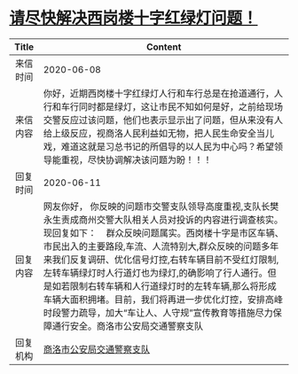 # [请尽快解决西岗楼十字红绿灯问题！](http://www.shangluo.gov.cn/zmhd/ldxxxx.jsp?urltype=leadermail.LeaderMailContentUrl&wbtreeid=1112&leadermailid=6001)

| Title |                                                                                                                                   Content                                                                                                                                    |
|:-----:|------------------------------------------------------------------------------------------------------------------------------------------------------------------------------------------------------------------------------------------------------------------------------|
| 来信时间  | 2020-06-08                                                                                                                                                                                                                                                                   |
| 来信内容  | 你好，近期西岗楼十字红绿灯人行和车行总是在抢道通行，人行和车行同时都是绿灯，这让市民不知如何是好，之前给现场交警反应过该问题，他们也表示显示出了问题，但从来没有人给上级反应，视商洛人民利益如无物，把人民生命安全当儿戏，难道这就是习总书记的所倡导的以人民为中心吗？希望领导能重视，尽快协调解决该问题为盼！！！                                                                                                                    |
| 回复时间  | 2020-06-11                                                                                                                                                                                                                                                                   |
| 回复内容  | 网友你好， 你反映的问题市交警支队领导高度重视,支队长樊永生责成商州交警大队相关人员对投诉的内容进行调查核实。现回复如下：    群众反映问题属实。西岗楼十字是市区车辆、市民出入的主要路段,车流、人流特别大,群众反映的问题多年来我们反复调研、优化信号灯控,右转车辆目前不受红灯限制,左转车辆绿灯时人行道灯也为绿灯,的确影响了行人通行。但是如若限制右转车辆和人行道绿灯时的左转车辆,那么将形成车辆大面积拥堵。目前，我们将再进一步优化灯控，安排高峰时段警力疏导，加大“车让人、人守规”宣传教育等措施尽力保障通行安全。商洛市公安局交通警察支队 |
| 回复机构  | [商洛市公安局交通警察支队](../../category/agencies/商洛市公安局交通警察支队.md)                                                                                                                                                                                                                      |